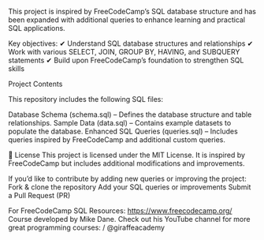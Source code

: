 This project is inspired by FreeCodeCamp’s SQL database structure and has been expanded with additional queries to enhance learning and practical SQL applications.

Key objectives:
✔ Understand SQL database structures and relationships 
✔ Work with various SELECT, JOIN, GROUP BY, HAVING, and SUBQUERY statements 
✔ Build upon FreeCodeCamp’s foundation to strengthen SQL skills 

Project Contents

This repository includes the following SQL files:

Database Schema (schema.sql) – Defines the database structure and table relationships.
Sample Data (data.sql) – Contains example datasets to populate the database.
Enhanced SQL Queries (queries.sql) – Includes queries inspired by FreeCodeCamp and additional custom queries.

📜 License
This project is licensed under the MIT License.
It is inspired by FreeCodeCamp but includes additional modifications and improvements.

If you’d like to contribute by adding new queries or improving the project:
Fork & clone the repository
Add your SQL queries or improvements
Submit a Pull Request (PR) 

For FreeCodeCamp SQL Resources: https://www.freecodecamp.org/
Course developed by Mike Dane. Check out his YouTube channel for more great programming courses:    / @giraffeacademy  
